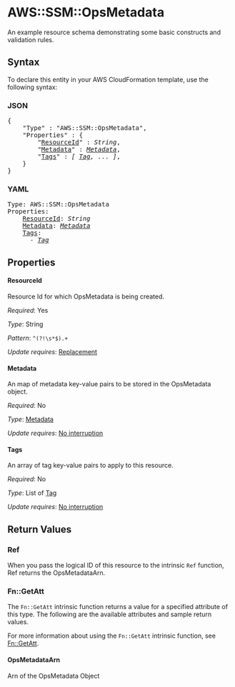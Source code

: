 # AWS::SSM::OpsMetadata

An example resource schema demonstrating some basic constructs and validation rules.

## Syntax

To declare this entity in your AWS CloudFormation template, use the following syntax:

### JSON

<pre>
{
    "Type" : "AWS::SSM::OpsMetadata",
    "Properties" : {
        "<a href="#resourceid" title="ResourceId">ResourceId</a>" : <i>String</i>,
        "<a href="#metadata" title="Metadata">Metadata</a>" : <i><a href="metadata.md">Metadata</a></i>,
        "<a href="#tags" title="Tags">Tags</a>" : <i>[ <a href="tag.md">Tag</a>, ... ]</i>,
    }
}
</pre>

### YAML

<pre>
Type: AWS::SSM::OpsMetadata
Properties:
    <a href="#resourceid" title="ResourceId">ResourceId</a>: <i>String</i>
    <a href="#metadata" title="Metadata">Metadata</a>: <i><a href="metadata.md">Metadata</a></i>
    <a href="#tags" title="Tags">Tags</a>: <i>
      - <a href="tag.md">Tag</a></i>
</pre>

## Properties

#### ResourceId

Resource Id for which OpsMetadata is being created.

_Required_: Yes

_Type_: String

_Pattern_: <code>^(?!\s*$).+</code>

_Update requires_: [Replacement](https://docs.aws.amazon.com/AWSCloudFormation/latest/UserGuide/using-cfn-updating-stacks-update-behaviors.html#update-replacement)

#### Metadata

An map of metadata key-value pairs to be stored in the OpsMetadata object.

_Required_: No

_Type_: <a href="metadata.md">Metadata</a>

_Update requires_: [No interruption](https://docs.aws.amazon.com/AWSCloudFormation/latest/UserGuide/using-cfn-updating-stacks-update-behaviors.html#update-no-interrupt)

#### Tags

An array of tag key-value pairs to apply to this resource.

_Required_: No

_Type_: List of <a href="tag.md">Tag</a>

_Update requires_: [No interruption](https://docs.aws.amazon.com/AWSCloudFormation/latest/UserGuide/using-cfn-updating-stacks-update-behaviors.html#update-no-interrupt)

## Return Values

### Ref

When you pass the logical ID of this resource to the intrinsic `Ref` function, Ref returns the OpsMetadataArn.

### Fn::GetAtt

The `Fn::GetAtt` intrinsic function returns a value for a specified attribute of this type. The following are the available attributes and sample return values.

For more information about using the `Fn::GetAtt` intrinsic function, see [Fn::GetAtt](https://docs.aws.amazon.com/AWSCloudFormation/latest/UserGuide/intrinsic-function-reference-getatt.html).

#### OpsMetadataArn

Arn of the OpsMetadata Object

